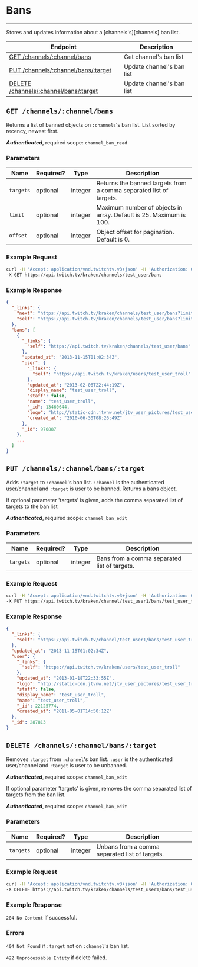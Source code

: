 # Bans

***

Stores and updates information about a [channels's][channels] ban list.

| Endpoint | Description |
| ---- | --------------- |
| [GET /channels/:channel/bans](/v3_resources/bans.md#get-channelschannelbans) | Get channel's ban list |
| [PUT /channels/:channel/bans/:target](/v3_resources/bans.md#put-channelschannelbanstarget) | Update channel's ban list |
| [DELETE /channels/:channel/bans/:target](/v3_resources/bans.md#delete-channelschannelbanstarget) | Update channel's ban list |

[users]: /v3_resources/users.md

## `GET /channels/:channel/bans`

Returns a list of banned objects on `:channels`'s ban list. List sorted by recency, newest first.

*__Authenticated__*, required scope: `channel_ban_read`

### Parameters

<table>
    <thead>
        <tr>
            <th>Name</th>
            <th>Required?</th>
            <th width="50">Type</th>
            <th width=100%>Description</th>
        </tr>
    </thead>
    <tbody>
        <tr>
            <td><code>targets</code></td>
            <td>optional</td>
            <td>integer</td>
            <td>Returns the banned targets from a comma separated list of targets.</td>
        </tr>
        <tr>
            <td><code>limit</code></td>
            <td>optional</td>
            <td>integer</td>
            <td>Maximum number of objects in array. Default is 25. Maximum is 100.</td>
        </tr>
        <tr>
            <td><code>offset</code></td>
            <td>optional</td>
            <td>integer</td>
            <td>Object offset for pagination. Default is 0.</td>
        </tr>
    </tbody>
</table>

### Example Request

```bash
curl -H 'Accept: application/vnd.twitchtv.v3+json' -H 'Authorization: OAuth <access_token>' \
-X GET https://api.twitch.tv/kraken/channels/test_user/bans
```

### Example Response

```json
{
  "_links": {
    "next": "https://api.twitch.tv/kraken/channels/test_user/bans?limit=25&offset=25",
    "self": "https://api.twitch.tv/kraken/channels/test_user/bans?limit=25&offset=0"
  },
  "bans": [
    {
      "_links": {
        "self": "https://api.twitch.tv/kraken/channels/test_user/bans"
      },
      "updated_at": "2013-11-15T01:02:34Z",
      "user": {
        "_links": {
          "self": "https://api.twitch.tv/kraken/users/test_user_troll"
        },
        "updated_at": "2013-02-06T22:44:19Z",
        "display_name": "test_user_troll",
        "staff": false,
        "name": "test_user_troll",
        "_id": 13460644,
        "logo": "http://static-cdn.jtvnw.net/jtv_user_pictures/test_user_troll-profile_image-9e4de45c9e6744ac-300x300.png",
        "created_at": "2010-06-30T08:26:49Z"
      },
      "_id": 970887
    },
    ...
  ]
}
```

## `PUT /channels/:channel/bans/:target`

Adds `:target` to `:channel`'s ban list. `:channel` is the authenticated user/channel and `:target` is user to be banned. Returns a bans object.

If optional parameter 'targets' is given, adds the comma separated list of targets to the ban list

*__Authenticated__*, required scope: `channel_ban_edit`

### Parameters

<table>
    <thead>
        <tr>
            <th>Name</th>
            <th>Required?</th>
            <th width="50">Type</th>
            <th width=100%>Description</th>
        </tr>
    </thead>
    <tbody>
        <tr>
            <td><code>targets</code></td>
            <td>optional</td>
            <td>integer</td>
            <td>Bans from a comma separated list of targets.</td>
        </tr>
    </tbody>
</table>

### Example Request

```bash
curl -H 'Accept: application/vnd.twitchtv.v3+json' -H 'Authorization: OAuth <access_token>' \
-X PUT https://api.twitch.tv/kraken/channel/test_user1/bans/test_user_troll
```

### Example Response

```json
{
  "_links": {
    "self": "https://api.twitch.tv/channel/test_user1/bans/test_user_troll"
  },
  "updated_at": "2013-11-15T01:02:34Z",
  "user": {
    "_links": {
      "self": "https://api.twitch.tv/kraken/users/test_user_troll"
    },
    "updated_at": "2013-01-18T22:33:55Z",
    "logo": "http://static-cdn.jtvnw.net/jtv_user_pictures/test_user_troll-profile_image-c3fa99f314dd9477-300x300.jpeg",
    "staff": false,
    "display_name": "test_user_troll",
    "name": "test_user_troll",
    "_id": 22125774,
    "created_at": "2011-05-01T14:50:12Z"
  },
  "_id": 287813
}
```

## `DELETE /channels/:channel/bans/:target`

Removes `:target` from `:channel`'s ban list. `:user` is the authenticated user/channel and `:target` is user to be unbanned.

*__Authenticated__*, required scope: `channel_ban_edit`

If optional parameter 'targets' is given, removes the comma separated list of targets from the ban list.

*__Authenticated__*, required scope: `channel_ban_edit`

### Parameters

<table>
    <thead>
        <tr>
            <th>Name</th>
            <th>Required?</th>
            <th width="50">Type</th>
            <th width=100%>Description</th>
        </tr>
    </thead>
    <tbody>
        <tr>
            <td><code>targets</code></td>
            <td>optional</td>
            <td>integer</td>
            <td>Unbans from a comma separated list of targets.</td>
        </tr>
    </tbody>
</table>

### Example Request

```bash
curl -H 'Accept: application/vnd.twitchtv.v3+json' -H 'Authorization: OAuth <access_token>' \
-X DELETE https://api.twitch.tv/kraken/channels/test_user1/bans/test_user_troll
```

### Example Response

`204 No Content` if successful.

### Errors

`404 Not Found` if `:target` not on `:channel`'s ban list.

`422 Unprocessable Entity` if delete failed.
